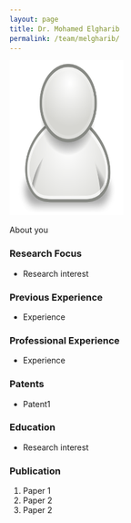 ```yaml
---
layout: page
title: Dr. Mohamed Elgharib
permalink: /team/melgharib/
---
```

![melgharib](/team/melgharib/small.png)


About you

### Research Focus
- Research interest 


### Previous Experience
- Experience


### Professional Experience
- Experience


### Patents
- Patent1


### Education
- Research interest 


### Publication 
1. Paper 1
2. Paper 2
3. Paper 2





